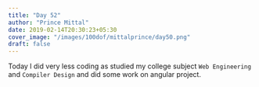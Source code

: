 ```yaml
---
title: "Day 52"
author: "Prince Mittal"
date: 2019-02-14T20:30:23+05:30
cover_image: "/images/100dof/mittalprince/day50.png"
draft: false
---
```


Today I did very less coding as studied my college subject `Web Engineering` and `Compiler Design` and did some work on angular project.